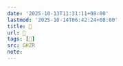 ```yaml
---
date: '2025-10-13T11:31:11+08:00'
lastmod: '2025-10-14T06:42:24+08:00'
title: 󰨥
url: 󰨥
tags: [𦨣]
src: GHZR
note:
---
```

